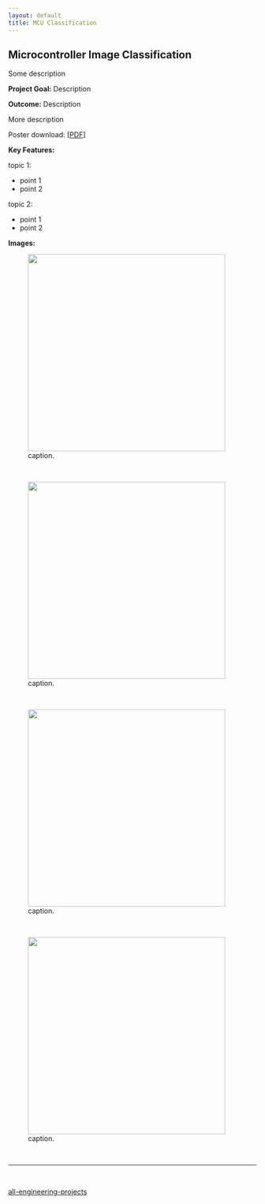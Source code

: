 ```yaml
---
layout: default
title: MCU Classification
---
```


## Microcontroller Image Classification

Some description

__Project Goal:__ Description

__Outcome:__ Description

More description

Poster download: [[PDF](/assets/pdfs/poster.pdf)]

__Key Features:__

topic 1:
* point 1
* point 2

topic 2:
* point 1
* point 2

__Images:__

<figure>
    <img src="/assets/images/engineering/example.png" width=400/>
    <figcaption>caption.</figcaption>
</figure>
<br>
<figure>
    <img src="/assets/images/engineering/example.png" width=400/>
    <figcaption>caption.</figcaption>
</figure>
<br>
<figure>
    <img src="/assets/images/engineering/example.png" width=400/>
    <figcaption>caption.</figcaption>
</figure>
<br>
<figure>
    <img src="/assets/images/engineering/example.png" width=400/>
    <figcaption>caption.</figcaption>
</figure>
<br>

***
<br>

[all-engineering-projects](all-engineering-projects.html)
